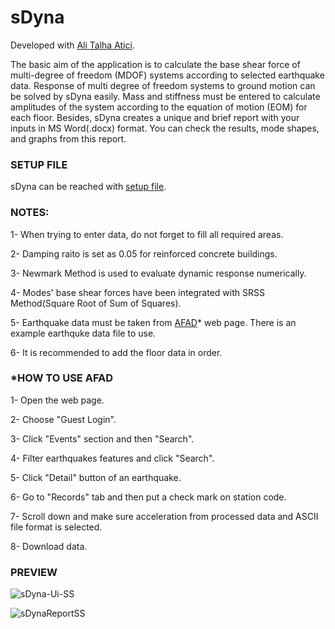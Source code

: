 # sDyna
Developed with [Ali Talha Atici](https://github.com/alitatici).

The basic aim of the application is to calculate the base shear force of multi-degree of freedom (MDOF) systems according to selected earthquake data. Response of multi degree of freedom systems to ground motion can be solved by sDyna easily. Mass and stiffness must be entered to calculate amplitudes of the system according to the equation of motion (EOM) for each floor. Besides, sDyna creates a unique and brief report with your inputs in MS Word(.docx) format. You can check the results, mode shapes, and graphs from this report.

### SETUP FILE 

sDyna can be reached with [setup file](https://drive.google.com/file/d/1wOrw0f-yjygQAH-0EQWknsbBQFWn9zWl/view).

### NOTES:

1- When trying to enter data, do not forget to fill all required areas. 

2- Damping raito is set as 0.05 for reinforced concrete buildings.

3- Newmark Method is used to evaluate dynamic response numerically.

4- Modes' base shear forces have been integrated with SRSS Method(Square Root of Sum of Squares).

5- Earthquake data must be taken from [AFAD](https://tadas.afad.gov.tr)* web page. There is an example earthquke data file to use.

6- It is recommended to add the floor data in order.


### *HOW TO USE AFAD
 
 1- Open the web page.
 
 2- Choose "Guest Login".
 
 3- Click "Events" section and then "Search".
 
 4- Filter earthquakes features and click "Search".
 
 5- Click "Detail" button of an earthquake.
 
 6- Go to "Records" tab and then put a check mark on station code.
 
 7- Scroll down and make sure acceleration from processed data and ASCII file format is selected. 
 
 8- Download data.
 
 ### PREVIEW

![sDyna-Ui-SS](https://user-images.githubusercontent.com/52800054/91605244-d0ffe500-e978-11ea-9495-22ceb1be4731.PNG)

![sDynaReportSS](https://user-images.githubusercontent.com/52800054/91605541-48ce0f80-e979-11ea-9b14-4bcc6ee8f677.PNG)

